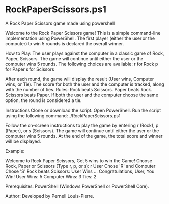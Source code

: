# RockPaperScissors.ps1
A Rock Paper Scissors game made using powershell

Welcome to the Rock Paper Scissors game! This is a simple command-line implementation using PowerShell. The first player (either the user or the computer) to win 5 rounds is declared the overall winner.

How to Play:
  The user plays against the computer in a classic game of Rock, Paper, Scissors.
  The game will continue until either the user or the computer wins 5 rounds.
  The following choices are available:
r for Rock
p for Paper
s for Scissors

  After each round, the game will display the result (User wins, Computer wins, or Tie).
  The score for both the user and the computer is tracked, along with the number of ties.
Rules:
  Rock beats Scissors.
  Paper beats Rock.
  Scissors beats Paper.
  If both the user and the computer choose the same option, the round is considered a tie.


Instructions
  Clone or download the script.
  Open PowerShell.
  Run the script using the following command:
  ./RockPaperScissors.ps1

Follow the on-screen instructions to play the game by entering r (Rock), p (Paper), or s (Scissors).
The game will continue until either the user or the computer wins 5 rounds.
At the end of the game, the total score and winner will be displayed.

Example:

  Welcome to Rock Paper Scissors, Get 5 wins to win the Game!
  Choose Rock, Paper or Scissors (Type r, p, or s): r
  User Chose 'R' and Computer Chose 'S'
  Rock beats Scissors: User Wins
  ...
  Congratulations, User, You Win!
  User Wins: 5
  Computer Wins: 3
  Ties: 2
  
Prerequisites:
  PowerShell (Windows PowerShell or PowerShell Core).
  
Author:
  Developed by Pernell Louis-Pierre.

